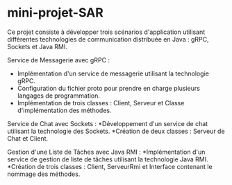 # mini-projet-SAR
Ce projet consiste à développer trois scénarios d'application utilisant différentes technologies de communication distribuée en Java : gRPC, Sockets et Java RMI.

Service de Messagerie avec gRPC :
* Implémentation d'un service de messagerie utilisant la technologie gRPC.
* Configuration du fichier proto pour prendre en charge plusieurs langages de programmation.
* Implémentation de trois classes : Client, Serveur et Classe d'implémentation des méthodes.

Service de Chat avec Sockets :
*Développement d'un service de chat utilisant la technologie des Sockets.
*Création de deux classes : Serveur de Chat et Client.

Gestion d'une Liste de Tâches avec Java RMI :
*Implémentation d'un service de gestion de liste de tâches utilisant la technologie Java RMI.
*Création de trois classes : Client, ServeurRmi et Interface contenant le nommage des méthodes.
